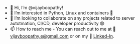 - 👋 Hi, I’m @vijayboopathy!
- 👀 I’m interested in Python, Linux and containers 🚚
- 💞️ I’m looking to collaborate on any projects related to server autotmation, CI/CD, developer productivity 😄
- 📫 How to reach me - You can reach out to me at 📧 vijayboopathy.e@gmail.com or on my 🔗 [Linked-In](https://www.linkedin.com/in/vibee/).

<!---
vijayboopathy/vijayboopathy is a ✨ special ✨ repository because its `README.md` (this file) appears on your GitHub profile.
You can click the Preview link to take a look at your changes.
--->

